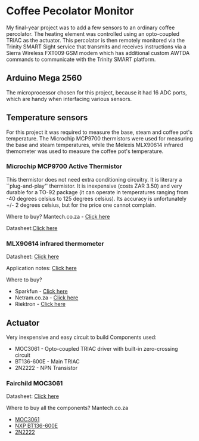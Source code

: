 # Coffee Pecolator Monitor


My final-year project was to add a few sensors to an ordinary coffee percolator. The heating element was controlled using an opto-coupled TRIAC as the actuator. This percolator is then remotely monitored via the Trinity SMART Sight service that transmits and receives instructions via a Sierra Wireless FXT009 GSM modem which has additional custom AWTDA commands to communicate with the Trinity SMART platform.



## Arduino Mega 2560

The microprocessor chosen for this project, because it had 16 ADC ports, which are handy when interfacing various sensors.

## Temperature sensors
For this project it was required to measure the base, steam and coffee pot's temperature.
The Microchip MCP9700 thermistors were used for measuring the base and steam temperatures, while the Melexis MLX90614 infrared themometer was used to measure the coffee pot's temperature.
### Microchip MCP9700 Active Thermistor

This thermistor does not need extra conditioning circuitry. It is literary a ``plug-and-play'' thermistor. 
It is inexpensive (costs ZAR 3.50) and very durable for a TO-92 package (it can operate in temperatures ranging from -40 degrees celsius to 125 degrees celsius). Its accuracy is unfortunately +/- 2 degrees celsius, but for the price one cannot complain.

Where to buy?
Mantech.co.za - [Click here](http://www.mantech.co.za/ProductInfo.aspx?Item=14M1688)


Datasheet:[Click here](http://ww1.microchip.com/downloads/en/DeviceDoc/21942e.pdf)


### MLX90614 infrared thermometer

Datasheet:
[Click here](https://www.sparkfun.com/datasheets/Sensors/Temperature/SEN-09570-datasheet-3901090614M005.pdf)


Application notes:
[Click here](http://www.melexis.com/Prodmain.aspx?nID=615)


Where to buy?
- Sparkfun - [Click here](https://www.sparkfun.com/products/9570)
- Netram.co.za - [Click here](http://netram.co.za/978-infrared-thermometer.html)
- Riektron - [Click here](https://www.riecktron.co.za/en/product/1006)

## Actuator

Very inexpensive and easy circuit to build
Components used:
- MOC3061 - Opto-coupled TRIAC driver with built-in zero-crossing circuit
- BT136-600E - Main TRIAC
- 2N2222 - NPN Transistor

### Fairchild MOC3061 
Datasheet:
[Click here](http://www.fairchildsemi.com/ds/MO/MOC3061M.pdf)


Where to buy all the components?
Mantech.co.za 
- [MOC3061](http://www.mantech.co.za/ProductInfo.aspx?Item=35M3489)
- [NXP BT136-600E](http://www.mantech.co.za/ProductInfo.aspx?Item=35M3275)
- [2N2222](http://www.mantech.co.za/ProductInfo.aspx?Item=72M3626)
